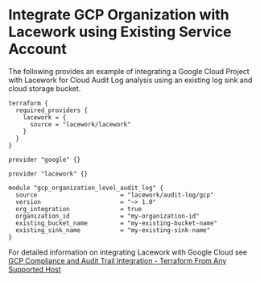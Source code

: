 # Integrate GCP Organization with Lacework using Existing Service Account
The following provides an example of integrating a Google Cloud Project with Lacework for Cloud Audit Log analysis using an existing log sink and cloud storage bucket.

```hcl
terraform {
  required_providers {
    lacework = {
      source = "lacework/lacework"
    }
  }
}

provider "google" {}

provider "lacework" {}

module "gcp_organization_level_audit_log" {
  source                       = "lacework/audit-log/gcp"
  version                      = "~> 1.0"
  org_integration              = true
  organization_id              = "my-organization-id"
  existing_bucket_name         = "my-existing-bucket-name"
  existing_sink_name           = "my-existing-sink-name"
}
```

For detailed information on integrating Lacework with Google Cloud see [GCP Compliance and Audit Trail Integration - Terraform From Any Supported Host](https://support.lacework.com/hc/en-us/articles/360057065094-GCP-Compliance-and-Audit-Trail-Integration-Terraform-From-Any-Supported-Host)
